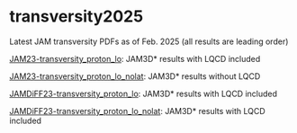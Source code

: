 # transversity2025
Latest JAM transversity PDFs as of Feb. 2025 (all results are leading order)

<ins>JAM23-transversity_proton_lo</ins>: JAM3D* results with LQCD included

<u>JAM23-transversity_proton_lo_nolat</u>: JAM3D* results without LQCD

<u>JAMDiFF23-transversity_proton_lo</u>: JAM3D* results with LQCD included

<u>JAMDiFF23-transversity_proton_lo_nolat</u>: JAM3D* results with LQCD included

